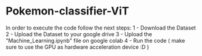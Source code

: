 # Pokemon-classifier-ViT

In order to execute the code follow the next steps:
  1 - Download the Dataset
  2 - Upload the Dataset to your google drive
  3 - Upload the "Machine_Learning.ipynb" file on google colab
  4 - Run the code ( make sure to use the GPU as hardware acceleration device :D )
